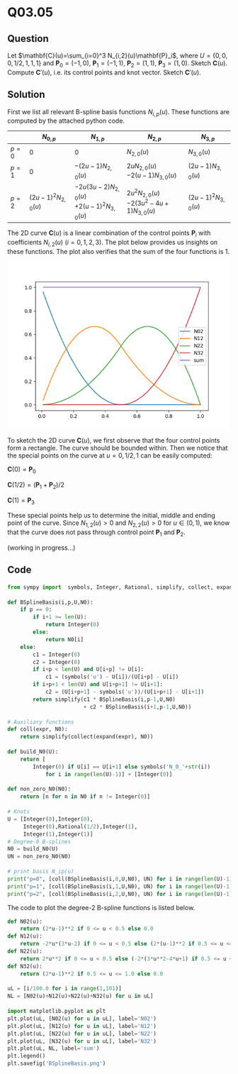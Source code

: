 # Q03.05

## Question

Let $\mathbf{C}(u)=\sum_{i=0}^3 N_{i,2}(u)\mathbf{P}_i$, where $U=\{0,0,0,1/2,1,1,1\}$ and $\mathbf{P}_0=(-1,0)$, $\mathbf{P}_1=(-1,1)$, $\mathbf{P}_2=(1,1)$, $\mathbf{P}_3=(1,0)$. Sketch $\mathbf{C}(u)$. Compute $\mathbf{C}'(u)$, i.e. its control points and knot vector. Sketch $\mathbf{C}'(u)$.


## Solution

First we list all relevant B-spline basis functions $N_{i,p}(u)$. These functions are computed by the attached python code.

|  | $N_{0,p}$ | $N_{1,p}$ | $N_{2,p}$ | $N_{3,p}$ | 
|--|--|--|--|--|
| $p=0$ | $0$ | $0$ | $N_{2,0}(u)$ | $N_{3,0}(u)$ |
| $p=1$ | $0$ | $-(2u-1)N_{2,0}(u)$ | $2u N_{2,0}(u)$<br>$-2(u-1)N_{3,0}(u)$ | $(2u-1)N_{3,0}(u)$ | 
| $p=2$ | $(2u-1)^2 N_{2,0}(u)$ | $-2u(3u - 2) N_{2,0}(u)$ <br> $+ 2(u-1)^2 N_{3,0}(u)$ | $2u^2 N_{2,0}(u)$ <br> $-2(3u^2 - 4u + 1) N_{3,0}(u)$ |  $(2u-1)^2 N_{3,0}(u)$ | 

The 2D curve $\mathbf{C}(u)$ is a linear combination of the control points $\mathbf{P}_i$ with coefficients $N_{i,2}(u)$ ($i=0,1,2,3$). The plot below provides us insights on these functions. The plot also verifies that the sum of the four functions is 1.

![BSplineBasis.png](BSplineBasis.png)

To sketch the 2D curve $\mathbf{C}(u)$, we first observe that the four control points form a rectangle. The curve should be bounded within. Then we notice that the special points on the curve at $u=0,1/2,1$ can be easily computed:

$\mathbf{C}(0) = \mathbf{P}_0$

$\mathbf{C}(1/2) = (\mathbf{P}_1+\mathbf{P}_2)/2$

$\mathbf{C}(1) = \mathbf{P}_3$

These special points help us to determine the initial, middle and ending point of the curve. Since $N_{1,2}(u)>0$ and $N_{2,2}(u)>0$ for $u \in (0,1)$, we know that the curve does not pass through control point $\mathbf{P}_1$ and $\mathbf{P}_2$.

(working in progress...)

## Code

```python
from sympy import  symbols, Integer, Rational, simplify, collect, expand

def BSplineBasis(i,p,U,N0):
    if p == 0:
        if i+1 >= len(U):
            return Integer(0)
        else:
            return N0[i]
    else:
        c1 = Integer(0)
        c2 = Integer(0)
        if i+p < len(U) and U[i+p] != U[i]:
            c1 = (symbols('u') - U[i])/(U[i+p] - U[i])
        if i+p+1 < len(U) and U[i+p+1] != U[i+1]:
            c2 = (U[i+p+1] - symbols('u'))/(U[i+p+1] - U[i+1])
        return simplify(c1 * BSplineBasis(i,p-1,U,N0) 
                        + c2 * BSplineBasis(i+1,p-1,U,N0))

# Auxiliary functions
def coll(expr, N0):
    return simplify(collect(expand(expr), N0))

def build_N0(U):
    return [
        Integer(0) if U[i] == U[i+1] else symbols('N_0_'+str(i))
            for i in range(len(U)-1)] + [Integer(0)]

def non_zero_N0(N0):
    return [n for n in N0 if n != Integer(0)]

# Knots
U = [Integer(0),Integer(0),
     Integer(0),Rational(1/2),Integer(1),
     Integer(1),Integer(1)]
# Degree-0 B-splines
N0 = build_N0(U)
UN = non_zero_N0(N0)

# print basis N_ip(u)
print("p=0", [coll(BSplineBasis(i,0,U,N0), UN) for i in range(len(U)-1)])
print("p=1", [coll(BSplineBasis(i,1,U,N0), UN) for i in range(len(U)-1)])
print("p=2", [coll(BSplineBasis(i,2,U,N0), UN) for i in range(len(U)-1)])
```

The code to plot the degree-2 B-spline functions is listed below.

```python
def N02(u):
    return (2*u-1)**2 if 0 <= u < 0.5 else 0.0
def N12(u):
    return -2*u*(3*u-2) if 0 <= u < 0.5 else (2*(u-1)**2 if 0.5 <= u <= 1 else 0.0)
def N22(u):
    return 2*u**2 if 0 <= u < 0.5 else (-2*(3*u**2-4*u+1) if 0.5 <= u <= 1.0 else 0.0)
def N32(u):
    return (2*u-1)**2 if 0.5 <= u <= 1.0 else 0.0

uL = [i/100.0 for i in range(1,101)]
NL = [N02(u)+N12(u)+N22(u)+N32(u) for u in uL]

import matplotlib.pyplot as plt
plt.plot(uL, [N02(u) for u in uL], label='N02')
plt.plot(uL, [N12(u) for u in uL], label='N12')
plt.plot(uL, [N22(u) for u in uL], label='N22')
plt.plot(uL, [N32(u) for u in uL], label='N32')
plt.plot(uL, NL, label='sum')
plt.legend()
plt.savefig('BSplineBasis.png')
```

